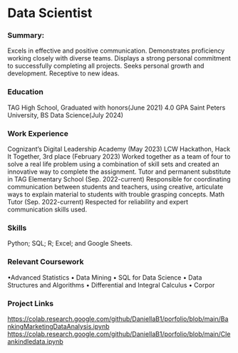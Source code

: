 # Data Scientist

### Summary:
Excels in effective and positive communication. Demonstrates proficiency working closely with diverse teams. Displays a strong personal commitment to successfully completing all projects. Seeks personal growth and development. Receptive to new ideas.
### Education
TAG High School, Graduated with honors(June 2021) 
4.0 GPA Saint Peters University, BS Data Science(July 2024)

### Work Experience
Cognizant’s Digital Leadership Academy (May 2023)
LCW Hackathon, Hack It Together, 3rd place (February 2023)
Worked together as a team of four to solve a real life problem using a combination of skill sets and created an innovative way to complete the assignment.
Tutor and permanent substitute in TAG Elementary School (Sep. 2022-current) 
Responsible for coordinating communication between students and teachers, using creative, articulate ways to explain material to students with trouble grasping concepts.
Math Tutor (Sep. 2022-current) 
Respected for reliability and expert communication skills used.

### Skills
Python; SQL; R; Excel; and Google Sheets.

### Relevant Coursework
•Advanced Statistics • Data Mining • SQL for Data Science • Data Structures and Algorithms • Differential and Integral Calculus • Corpor
### Project Links
https://colab.research.google.com/github/DaniellaB1/porfolio/blob/main/BankingMarketingDataAnalysis.ipynb
https://colab.research.google.com/github/DaniellaB1/porfolio/blob/main/Cleankindledata.ipynb
